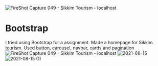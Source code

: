 ![FireShot Capture 049 - Sikkim Tourism - localhost](https://user-images.githubusercontent.com/56110039/129488428-efb6307b-0c46-4dab-be7d-1ed9912e07af.png)
# Bootstrap
I tried using Bootstrap for a assignment.
Made a homepage for Sikkim tourism.
Used button, carousel, navbar, cards and pagination![FireShot Capture 049 - Sikkim Tourism - localhost](https://user-images.githubusercontent.com/56110039/129488451-94e15f23-0a8e-4168-823d-69c6324bb04e.png)
![2021-08-15](https://user-images.githubusercontent.com/56110039/129488457-11cc2baf-c8f7-4658-b321-b621f295093c.png)
![2021-08-15 (1)](https://user-images.githubusercontent.com/56110039/129488462-3d73d4a5-bc21-4eef-ab92-ec14ac3f6484.png)

